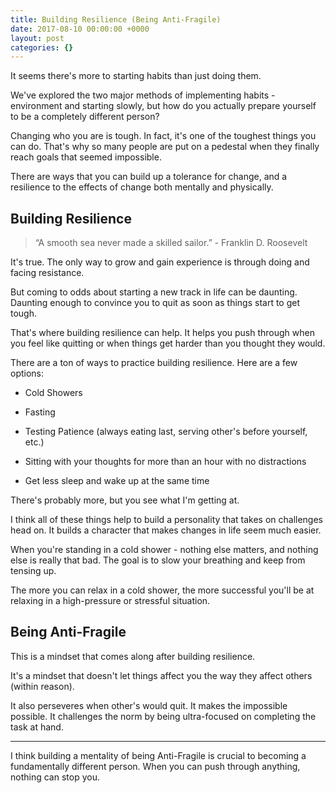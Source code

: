 ```yaml
---
title: Building Resilience (Being Anti-Fragile)
date: 2017-08-10 00:00:00 +0000
layout: post
categories: {}
---
```



It seems there's more to starting habits than just doing them.

We've explored the two major methods of implementing habits - environment and starting slowly, but how do you actually prepare yourself to be a completely different person?

Changing who you are is tough. In fact, it's one of the toughest things you can do. That's why so many people are put on a pedestal when they finally reach goals that seemed impossible.

There are ways that you can build up a tolerance for change, and a resilience to the effects of change both mentally and physically.

## Building Resilience

<blockquote>
<p>“A smooth sea never made a skilled sailor.” - Franklin D. Roosevelt</p>
</blockquote>

It's true. The only way to grow and gain experience is through doing and facing resistance.

But coming to odds about starting a new track in life can be daunting. Daunting enough to convince you to quit as soon as things start to get tough.

That's where building resilience can help. It helps you push through when you feel like quitting or when things get harder than you thought they would.

There are a ton of ways to practice building resilience. Here are a few options:

* Cold Showers

* Fasting

* Testing Patience (always eating last, serving other's before yourself, etc.)

* Sitting with your thoughts for more than an hour with no distractions

* Get less sleep and wake up at the same time

There's probably more, but you see what I'm getting at.

I think all of these things help to build a personality that takes on challenges head on. It builds a character that makes changes in life seem much easier.

When you're standing in a cold shower - nothing else matters, and nothing else is really that bad. The goal is to slow your breathing and keep from tensing up.

The more you can relax in a cold shower, the more successful you'll be at relaxing in a high-pressure or stressful situation.

## Being Anti-Fragile

This is a mindset that comes along after building resilience.

It's a mindset that doesn't let things affect you the way they affect others (within reason).

It also perseveres when other's would quit. It makes the impossible possible. It challenges the norm by being ultra-focused on completing the task at hand.

<hr>

I think building a mentality of being Anti-Fragile is crucial to becoming a fundamentally different person. When you can push through anything, nothing can stop you.